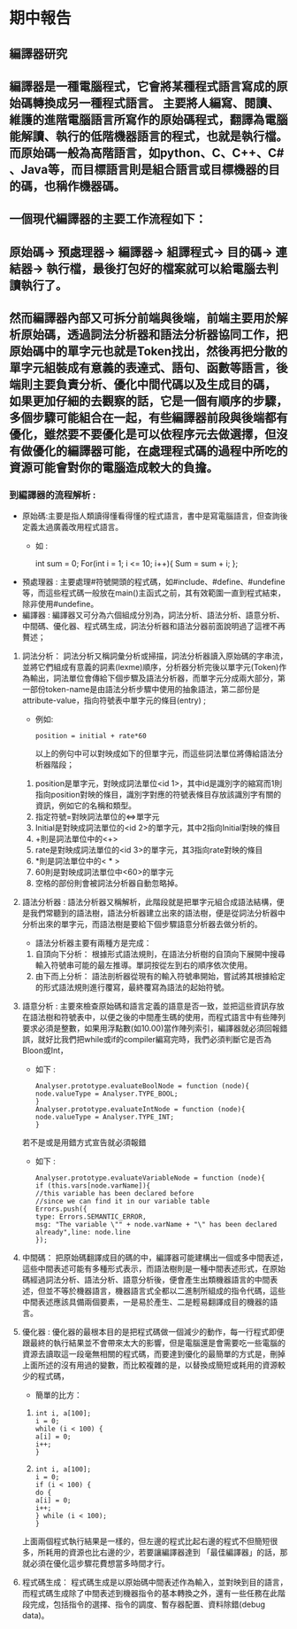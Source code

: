# 期中報告
## 編譯器研究

編譯器是一種電腦程式，它會將某種程式語言寫成的原始碼轉換成另一種程式語言。
主要將人編寫、閱讀、維護的進階電腦語言所寫作的原始碼程式，翻譯為電腦能解讀、執行的低階機器語言的程式，也就是執行檔。
而原始碼一般為高階語言，如python、C、C++、C# 、Java等，而目標語言則是組合語言或目標機器的目的碼，也稱作機器碼。
---
一個現代編譯器的主要工作流程如下：
---
原始碼→ 預處理器→ 編譯器→ 組譯程式→ 目的碼→ 連結器→ 執行檔，最後打包好的檔案就可以給電腦去判讀執行了。
---
然而編譯器內部又可拆分前端與後端，前端主要用於解析原始碼，透過詞法分析器和語法分析器協同工作，把原始碼中的單字元也就是Token找出，然後再把分散的單字元組裝成有意義的表達式、語句、函數等語言，後端則主要負責分析、優化中間代碼以及生成目的碼，
如果更加仔細的去觀察的話，它是一個有順序的步驟，多個步驟可能組合在一起，有些編譯器前段與後端都有優化，雖然要不要優化是可以依程序元去做選擇，但沒有做優化的編譯器可能，在處理程式碼的過程中所吃的資源可能會對你的電腦造成較大的負擔。
---
### 到編譯器的流程解析 :
  * 原始碼:主要是指人類讀得懂看得懂的程式語言，書中是寫電腦語言，但查詢後定義太過廣義改用程式語言。
     * 如 :  
          
        int sum = 0; 
        For(int i = 1; i <= 10; i++){
        Sum = sum + i;
        };
  * 預處理器 :
  主要處理#符號開頭的程式碼，如#include、#define、#undefine等，而這些程式碼一般放在main()主函式之前，其有效範圍一直到程式結束，除非使用#undefine。
  * 編譯器 : 
  編譯器又可分為六個組成分別為，詞法分析、語法分析、語意分析、中間碼、優化器、程式碼生成，詞法分析器和語法分器前面說明過了這裡不再贅述；
  1. 詞法分析：
  詞法分析又稱詞彙分析或掃描，詞法分析器讀入原始碼的字串流，並將它們組成有意義的詞素(lexme)順序，分析器分析完後以單字元(Token)作為輸出，詞法單位會傳給下個步驟及語法分析器，而單字元分成兩大部分，第一部份token-name是由語法分析步驟中使用的抽象語法，第二部份是attribute-value，指向符號表中單字元的條目(entry) ;
     * 例如:

           position = initial + rate*60
        以上的例句中可以對映成如下的但單字元，而這些詞法單位將傳給語法分析器階段；
        
     1.
        position是單字元，對映成詞法單位<id 1>，其中id是識別字的縮寫而1則指向position對映的條目，識別字對應的符號表條目存放該識別字有關的 資訊，例如它的名稱和類型。
     2.
        指定符號=對映詞法單位的<=>單字元   
     3.
        Initial是對映成詞法單位的<id 2>的單字元，其中2指向Initial對映的條目
     4.
        +則是詞法單位中的<+>
     5.
        rate是對映成詞法單位的<id 3>的單字元，其3指向rate對映的條目
     6.
        *則是詞法單位中的< * >   
     7.
        60則是對映成詞法單位中<60>的單字元 
     8.
        空格的部份則會被詞法分析器自動忽略掉。 
  2. 語法分析器 :
  語法分析器又稱解析，此階段就是把單字元組合成語法結構，便是我們常聽到的語法樹，語法分析器建立出來的語法樹，便是從詞法分析器中分析出來的單字元，而語法樹是要給下個步驟語意分析器去做分析的。
     * 語法分析器主要有兩種方是完成：

     1.
        自頂向下分析：
        根據形式語法規則，在語法分析樹的自頂向下展開中搜尋輸入符號串可能的最左推導。單詞按從左到右的順序依次使用。
     2.
        由下而上分析：
        語法剖析器從現有的輸入符號串開始，嘗試將其根據給定的形式語法規則進行覆寫，最終覆寫為語法的起始符號。
  3. 語意分析 :
  主要來檢查原始碼和語言定義的語意是否一致，並把這些資訊存放在語法樹和符號表中，以便之後的中間產生碼的使用，而程式語言中有些陣列要求必須是整數，如果用浮點數(如10.00)當作陣列索引，編譯器就必須回報錯誤，就好比我們把while或if的compiler編寫完時，我們必須判斷它是否為Bloon或Int，
     * 如下 : 

           Analyser.prototype.evaluateBoolNode = function (node){
           node.valueType = Analyser.TYPE_BOOL;
           }
           Analyser.prototype.evaluateIntNode = function (node){
           node.valueType = Analyser.TYPE_INT;
           }
      若不是或是用錯方式宣告就必須報錯
      
        * 如下 :

              Analyser.prototype.evaluateVariableNode = function (node){
              if (this.vars[node.varName]){
              //this variable has been declared before
              //since we can find it in our variable table
              Errors.push({
              type: Errors.SEMANTIC_ERROR,
              msg: "The variable \"" + node.varName + "\" has been declared already",line: node.line
              });
  4. 中間碼：
  把原始碼翻譯成目的碼的中，編譯器可能建構出一個或多中間表述，這些中間表述可能有多種形式表示，而語法樹則是一種中間表述形式，在原始碼經過詞法分析、語法分析、語意分析後，便會產生出類機器語言的中間表述，但並不等於機器語言，機器語言式全都以二進制所組成的指令代碼，這些中間表述應該具備兩個要素，一是易於產生、二是輕易翻譯成目的機器的語言。 
  5. 優化器 :
  優化器的最根本目的是把程式碼做一個減少的動作，每一行程式即便跟最終的執行結果並不會帶來太大的影響，但是電腦還是會需要吃一些電腦的資源去讀取這一段毫無相關的程式碼，而要達到優化的最簡單的方式是，刪掉上面所述的沒有用過的變數，而比較複雜的是，以替換成簡短或耗用的資源較少的程式碼，

     * 簡單的比方：

     1. 
            int i, a[100];
            i = 0;
            while (i < 100) {
            a[i] = 0;
            i++;
            }
     2. 
            int i, a[100];
            i = 0;
            if (i < 100) {
            do {
            a[i] = 0;
            i++;
            } while (i < 100);
            }
     上面兩個程式執行結果是一樣的，但左邊的程式比起右邊的程式不但簡短很多，所耗用的資源也比右邊的少，若要讓編譯器達到
     「最佳編譯器」的話，那就必須在優化這步驟花費想當多時間才行。
  6. 程式碼生成：
  程式碼生成是以原始碼中間表述作為輸入，並對映到目的語言，而程式碼生成除了中間表述到機器指令的基本轉換之外，還有一些任務在此階段完成，包括指令的選擇、指令的調度、暫存器配置、資料除錯(debug data)。
